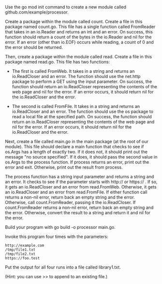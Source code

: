 Use the go mod init command to create a new module called github.com/example/processor.

Create a package within the module called count. Create a file in this package named count.go. This file has a single function called FromReader that takes in an io.Reader and returns an int and an error. On success, this function should return a count of the bytes in the io.Reader and nil for the error. If an error (other than io.EOF) occurs while reading, a count of 0 and the error should be returned.

Then, create a package within the module called read. Create a file in this package named read.go. This file has two functions:

- The first is called FromWeb. It takes in a string and returns an io.ReadCloser and an error. The function should use the net.http package to perform a GET using the input parameter. On success, the function should return an io.ReadCloser representing the contents of the web page and nil for the error. If an error occurs, it should return nil for the io.ReadCloser and the error.

- The second is called FromFile. It takes in a string and returns an io.ReadCloser and an error. The function should use the os package to read a local file at the specified path. On success, the function should return an io.ReadCloser representing the contents of the web page and nil for the error. If an error occurs, it should return nil for the io.ReadCloser and the error.

Next, create a file called main.go in the main package (at the root of our module). This file should declare a main function that checks to see if os.Args has a length of exactly two. If it does not, it should print out the message "no source specified". If it does, it should pass the second value in os.Args to the process function. If process returns an error, print out the error and exit. Otherwise, print out the result from process.

The process function has a string input parameter and returns a string and an error. It checks to see if the parameter starts with http:// or https:// . If so, it gets an io.ReadCloser and an error from read.FromWeb. Otherwise, it gets an io.ReadCloser and an error from read.FromFile. If either function call returns a non-nil error, return back an empty string and the error. Otherwise, call count.FromReader, passing it the io.ReadCloser. If count.FromReader returns a non-nil error, return back an empty string and the error. Otherwise, convert the result to a string and return it and nil for the error.

Build your program with go build -o processor main.go.

Invoke this program four times with the parameters:

    http://example.com
    /tmp/file1.txt
    /tmp/file2.txt
    https://foo.test

Put the output for all four runs into a file called library1.txt.

(Hint: you can use >> to append to an existing file.)
